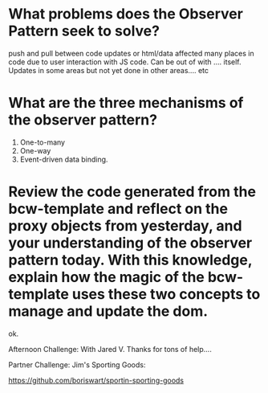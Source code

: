 # What problems does the Observer Pattern seek to solve?
push and pull between code updates or html/data affected many places in code due to user interaction with JS code. Can be out of with .... itself.  Updates in some areas but not yet done in other areas.... etc

# What are the three mechanisms of the observer pattern?

1. One-to-many
2. One-way
3. Event-driven data binding.

# Review the code generated from the bcw-template and reflect on the proxy objects from yesterday, and your understanding of the observer pattern today. With this knowledge, explain how the magic of the bcw-template uses these two concepts to manage and update the dom.

ok.  


Afternoon Challenge:   With Jared V.   Thanks for tons of help....

Partner Challenge: Jim's Sporting Goods:

https://github.com/boriswart/sportin-sporting-goods
